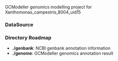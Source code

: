 GCModeller genomics modelling project for Xanthomonas_campestris_8004_uid15

### DataSource



### Directory Roadmap

+ **./genbank**: NCBI genbank annotation information
+ **./genome**: GCModeller genomics annotation result
